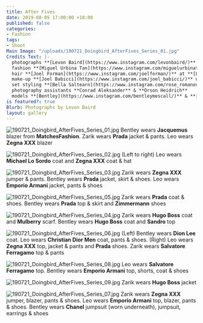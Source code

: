```yaml
---
title: After Fives
date: 2019-08-05 17:00:00 +10:00
published: false
categories:
- Fashion
tags:
- Shoot
Main Image: "/uploads/190721_Doingbird_AfterFives_Series_01.jpg"
Credits Text: |-
  photographs **[Levon Baird](https://www.instagram.com/levonbaird/)** at **[The Artist Group](https://www.instagram.com/theartistgroup/)**
  fashion **[Miguel Urbina Tan](https://www.instagram.com/miguelurbinatan/)**
  hair **[Joel Forman](https://www.instagram.com/joelforman/)** at **[Lion Artist Management](https://www.instagram.com/lionartistmanagement/)** using **[Alan White Anthology](https://www.instagram.com/alanwhiteanthology/)** & **[Davines](https://www.instagram.com/davines_australia/)**
  make-up **[Joel Babicci](https://www.instagram.com/joel_babicci/)** using **[MAC](https://www.instagram.com/maccosmetics/)**
  set styling **[Bella Saltearn](https://www.instagram.com/rose_romanov/)**
  photography assistants **Conrad Aleksander** & **Orson Heidrich**
  models **[Bentley](https://www.instagram.com/bentleymescall/)** & **[Zarik](https://www.instagram.com/zarikkhan_/)** at **[IMG](https://www.instagram.com/imgmodels/)** and **[Leo](https://www.instagram.com/leonvrrdo/)** at **[FiveTwenty](https://www.instagram.com/fivetwentyMGT/)**
is featured?: true
Blurb: Photographs by Levon Baird
layout: gallery
---
```


![190721_Doingbird_AfterFives_Series_01.jpg](/uploads/190721_Doingbird_AfterFives_Series_01.jpg)
Bentley wears **Jacquemus** blazer from **MatchesFashion**. Zarik wears **Prada** jacket & pants. Leo wears **Zegna XXX** blazer

![190721_Doingbird_AfterFives_Series_02.jpg](/uploads/190721_Doingbird_AfterFives_Series_02.jpg)
(Left to right) Leo wears **Michael Lo Sordo** coat and **Zegna XXX** coat & hat

![190721_Doingbird_AfterFives_Series_03.jpg](/uploads/190721_Doingbird_AfterFives_Series_03.jpg)
Zarik wears **Zegna XXX** jumper & pants. Bentley wears **Prada** jacket, skirt & shoes. Leo wears **Emporio Armani** jacket, pants & shoes

![190721_Doingbird_AfterFives_Series_05.jpg](/uploads/190721_Doingbird_AfterFives_Series_05.jpg)
Zarik wears **Prada** coat & shoes. Bentley wears **Prada** top & skirt and **Zimmermann** shoes

![190721_Doingbird_AfterFives_Series_04.jpg](/uploads/190721_Doingbird_AfterFives_Series_04.jpg)
Zarik wears **Hugo Boss** coat and **Mulberry** scarf. Bentley wears **Hugo Boss** coat and **Sandro** top

![190721_Doingbird_AfterFives_Series_06.jpg](/uploads/190721_Doingbird_AfterFives_Series_06.jpg)
(Left) Bentley wears **Dion Lee** coat. Leo wears **Christian Dior Men** coat, pants & shoes. (Right) Leo wears **Zegna XXX** top, jacket & pants and **Prada** shoes. Zarik wears **Salvatore Ferragamo** top & pants

![190721_Doingbird_AfterFives_Series_08.jpg](/uploads/190721_Doingbird_AfterFives_Series_08.jpg)
Leo wears **Salvatore Ferragamo** top. Bentley wears **Emporio Armani** top, shorts, coat & shoes

![190721_Doingbird_AfterFives_Series_09.jpg](/uploads/190721_Doingbird_AfterFives_Series_09.jpg)
Zarik wears **Hugo Boss** jacket

![190721_Doingbird_AfterFives_Series_07.jpg](/uploads/190721_Doingbird_AfterFives_Series_07.jpg)
Zarik wears **Zegna XXX** jumper, blazer, pants & shoes. Leo wears **Emporio Armani** top, blazer, pants & shoes. Bentley wears **Chanel** jumpsuit (worn underneath), jumpsuit, earrings & shoes

